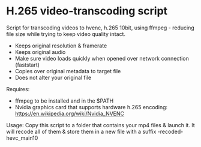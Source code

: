 # H.265 video-transcoding script
Script for transcoding videos to hvenc, h.265 10bit, using ffmpeg - reducing file size while trying to keep video quality intact.
- Keeps original resolution & framerate
- Keeps original audio
- Make sure video loads quickly when opened over network connection (faststart)
- Copies over original metadata to target file
- Does not alter your original file

Requires:
- ffmpeg to be installed and in the $PATH
- Nvidia graphics card that supports hardware h.265 encoding: https://en.wikipedia.org/wiki/Nvidia_NVENC

Usage:
Copy this script to a folder that contains your mp4 files & launch it.
It will recode all of them & store them in a new file with a suffix -recoded-hevc_main10
